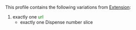 This profile contains the following variations from [Extension](http://hl7.org/fhir/STU3/Extension):

1. exactly one <span style='color:green'>url</span> 
   * exactly one Dispense number slice
